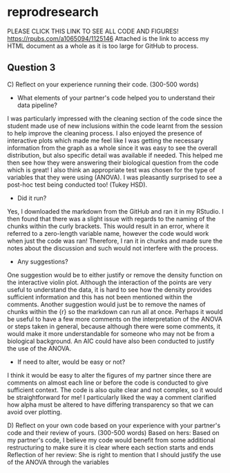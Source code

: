 # reprodresearch
PLEASE CLICK THIS LINK TO SEE ALL CODE AND FIGURES!
https://rpubs.com/a1065094/1125146
Attached is the link to access my HTML document as a whole as it is too large for GitHub to process.


## Question 3
C) Reflect on your experience running their code. (300-500 words)
- <div>What elements of your partner's code helped you to understand their data pipeline?</div> 
I was particularly impressed with the cleaning section of the code since the student made use of new inclusions within the code learnt from the session to help improve the cleaning process. I also enjoyed the presence of interactive plots which made me feel like I was getting the necessary information from the graph as a whole since it was easy to see the overall distribution, but also specific detail was available if needed. This helped me then see how they were answering their biological question from the code which is great! I also think an appropriate test was chosen for the type of variables that they were using (ANOVA). I was pleasantly surprised to see a post-hoc test being conducted too! (Tukey HSD).

- <div>Did it run?</div> 
Yes, I downloaded the markdown from the GitHub and ran it in my RStudio. I then found that there was a slight issue with regards to the naming of the chunks within the curly brackets. This would result in an error, where it referred to a zero-length variable name, however the code would work when just the code was ran! Therefore, I ran it in chunks and made sure the notes about the discussion and such would not interfere with the process.

-	<div>Any suggestions?</div>
One suggestion would be to either justify or remove the density function on the interactive violin plot. Although the interaction of the points are very useful to understand the data, it is hard to see how the density provides sufficient information and this has not been mentioned within the comments. Another suggestion would just be to remove the names of chunks within the {r} so the markdown can run all at once. Perhaps it would be useful to have a few more comments on the interpretation of the ANOVA or steps taken in general, because although there were some comments, it would make it more understandable for someone who may not be from a biological background. An AIC could have also been conducted to justify the use of the ANOVA.

- <div>If need to alter, would be easy or not?</div>
I think it would be easy to alter the figures of my partner since there are comments on almost each line or before the code is conducted to give sufficient context. The code is also quite clear and not complex, so it would be straightforward for me! I particularly liked the way a comment clarified how alpha must be altered to have differing transparency so that we can avoid over plotting. 

D) Reflect on your own code based on your experience with your partner's code and their review of yours. (300-500 words)
Based on hers: 
Based on my partner's code, I believe my code would benefit from some additional restructuring to make sure it is clear where each section starts and ends 
Reflection of her review:
She is right to mention that I should justify the use of the ANOVA through the variables

